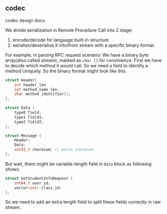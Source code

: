 ## codec
codec design docs.

We divide serialization in Remote Procedure Call into 2 stage:
1. encode/decode for language built-in structure
2. serialize/deserialize it into/from stream with a specific binary format.

For example, in parsing RPC request scenario:
We have a binary byte array(also called stream), marked as `char []` for convinience.
First we have to decide which method it would call. So we need a field to identify a method Uniquely.
So the binary format might look like this:
```c++
struct Header{
    int header_len
    int method_name_len;
    char method_identifier[];
};

struct Data {
    type0 field;
    type1 field1;
    type2 field2;
};

struct Message {
    Header;
    Data;
    int32_t checksum; // extra checksum
};
```
But wait, there might be variable-length field in `Data` block as following shows:
```c++
struct GetStudentInfoRequest {
    int64_t user_id;
    vector<int> class_id;
};
```
So we need to add an extra length field to split these fields correctly in raw stream.